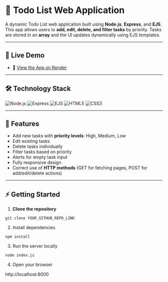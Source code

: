 # 📝 Todo List Web Application

A dynamic Todo List web application built using **Node.js**, **Express**, and **EJS**.  
This app allows users to **add, edit, delete, and filter tasks** by priority. Tasks are stored in an **array** and the UI updates dynamically using EJS templates.

---

## 🚀 Live Demo

- 🔗 [View the App on Render]()

---

## 🛠 Technology Stack

![Node.js](https://img.shields.io/badge/Node.js-339933?style=for-the-badge&logo=node.js&logoColor=white) 
![Express](https://img.shields.io/badge/Express.js-000000?style=for-the-badge&logo=express&logoColor=white) 
![EJS](https://img.shields.io/badge/EJS-2C3E50?style=for-the-badge&logo=ejs&logoColor=white) 
![HTML5](https://img.shields.io/badge/HTML5-E34F26?style=for-the-badge&logo=html5&logoColor=white) 
![CSS3](https://img.shields.io/badge/CSS3-1572B6?style=for-the-badge&logo=css3&logoColor=white)


---

## 📌 Features

- Add new tasks with **priority levels**: High, Medium, Low
- Edit existing tasks
- Delete tasks individually
- Filter tasks based on priority
- Alerts for empty task input
- Fully responsive design
- Correct use of **HTTP methods** (GET for fetching pages, POST for add/edit/delete actions)

---

## ⚡ Getting Started

1. **Clone the repository**
```
git clone YOUR_GITHUB_REPO_LINK
```

2. Install dependencies
```
npm install
```

3. Run the server locally
```
node index.js
```

4. Open your browser

http://localhost:8000

